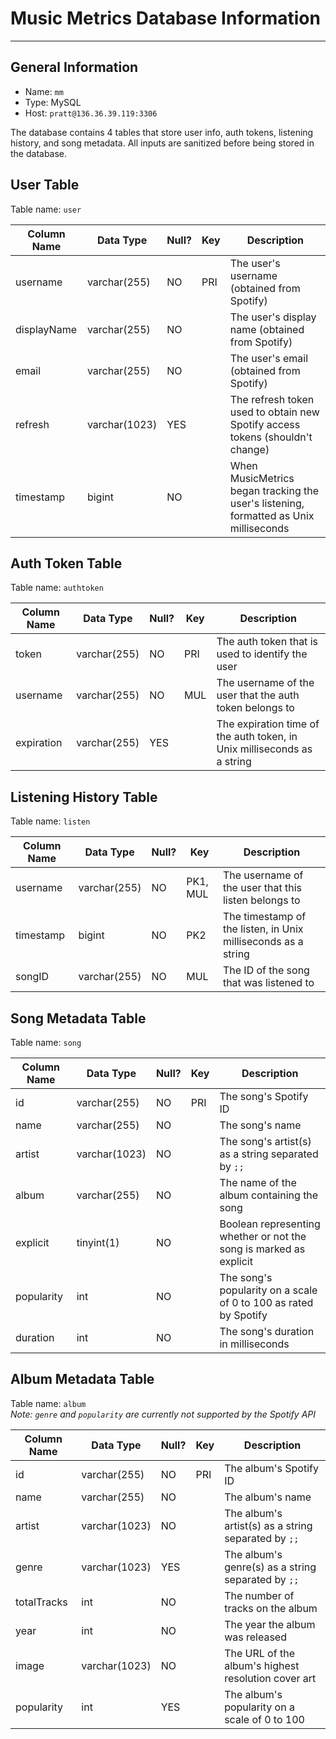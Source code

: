 # Music Metrics Database Information

---

## General Information

* Name: `mm`
* Type: MySQL
* Host: `pratt@136.36.39.119:3306`

The database contains 4 tables that store user info, auth tokens, listening history, and song metadata.
All inputs are sanitized before being stored in the database.

## User Table

Table name: `user`

| Column Name | Data Type     | Null? | Key | Description                                                                           |
|-------------|---------------|-------|-----|---------------------------------------------------------------------------------------|
| username    | varchar(255)  | NO    | PRI | The user's username (obtained from Spotify)                                           |
| displayName | varchar(255)  | NO    |     | The user's display name (obtained from Spotify)                                       |
| email       | varchar(255)  | NO    |     | The user's email (obtained from Spotify)                                              |
| refresh     | varchar(1023) | YES   |     | The refresh token used to obtain new Spotify access tokens (shouldn't change)         |
| timestamp   | bigint        | NO    |     | When MusicMetrics began tracking the user's listening, formatted as Unix milliseconds |

## Auth Token Table

Table name: `authtoken`

| Column Name | Data Type    | Null?  | Key | Description                                                             |
|-------------|--------------|--------|-----|-------------------------------------------------------------------------|
| token       | varchar(255) | NO     | PRI | The auth token that is used to identify the user                        |
| username    | varchar(255) | NO     | MUL | The username of the user that the auth token belongs to                 |
| expiration  | varchar(255) | YES    |     | The expiration time of the auth token, in Unix milliseconds as a string |

## Listening History Table

Table name: `listen`

| Column Name | Data Type    | Null? | Key      | Description                                                   |
|-------------|--------------|-------|----------|---------------------------------------------------------------|
| username    | varchar(255) | NO    | PK1, MUL | The username of the user that this listen belongs to          |
| timestamp   | bigint       | NO    | PK2      | The timestamp of the listen, in Unix milliseconds as a string |
| songID      | varchar(255) | NO    | MUL      | The ID of the song that was listened to                       |

## Song Metadata Table

Table name: `song`

| Column Name | Data Type     | Null? | Key | Description                                                        |
|-------------|---------------|-------|-----|--------------------------------------------------------------------|
| id          | varchar(255)  | NO    | PRI | The song's Spotify ID                                              |
| name        | varchar(255)  | NO    |     | The song's name                                                    |
| artist      | varchar(1023) | NO    |     | The song's artist(s) as a string separated by `;;`                 |
| album       | varchar(255)  | NO    |     | The name of the album containing the song                          |
| explicit    | tinyint(1)    | NO    |     | Boolean representing whether or not the song is marked as explicit |
| popularity  | int           | NO    |     | The song's popularity on a scale of 0 to 100 as rated by Spotify   |
| duration    | int           | NO    |     | The song's duration in milliseconds                                |

## Album Metadata Table

Table name: `album`  
*Note: `genre` and `popularity` are currently not supported by the Spotify API*

| Column Name | Data Type     | Null? | Key | Description                                         |
|-------------|---------------|-------|-----|-----------------------------------------------------|
| id          | varchar(255)  | NO    | PRI | The album's Spotify ID                              |
| name        | varchar(255)  | NO    |     | The album's name                                    |
| artist      | varchar(1023) | NO    |     | The album's artist(s) as a string separated by `;;` |
| genre       | varchar(1023) | YES   |     | The album's genre(s) as a string separated by `;;`  |
| totalTracks | int           | NO    |     | The number of tracks on the album                   |
| year        | int           | NO    |     | The year the album was released                     |
| image       | varchar(1023) | NO    |     | The URL of the album's highest resolution cover art |
| popularity  | int           | YES   |     | The album's popularity on a scale of 0 to 100       |